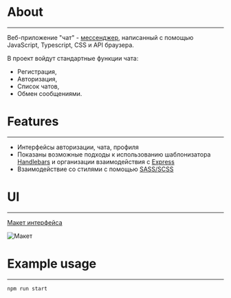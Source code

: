 # About

---

Веб-приложение "чат" - [мессенджер](https://thunderous-biscuit-cd1de9.netlify.app/), написанный с помощью JavaScript, Typescript, CSS и API браузера.

В проект войдут стандартные функции чата:

- Регистрация,
- Авторизация,
- Список чатов,
- Обмен сообщениями.

# Features

---

- Интерфейсы авторизации, чата, профиля
- Показаны возможные подходы к использованию шаблонизатора [Handlebars](https://handlebarsjs.com/) и организации взаимодействия с [Express](https://expressjs.com/ru/)
- Взаимодействие со стилями с помощью [SASS/SCSS](https://sass-scss.ru/guide/)

# UI

---

[Макет интерфейса](https://www.figma.com/file/jF5fFFzgGOxQeB4CmKWTiE/Chat_external_link?node-id=0%3A1&t=nn9jRgjBEC7bquDL-0)

![Макет](https://i.ibb.co/kXTwQjp/image-2023-03-12-14-58-18.png)

# Example usage

---

```shell
npm run start

```

